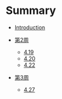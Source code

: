 # Summary

* [Introduction](README.md)

* [第2周]()
  * [4.19](2week/4_19/index.md)
  * [4.20](2week/4_20/index.md)
  * [4.22](2week/4_22/index.md)
* [第3周]()
  * [4.27](3week/4_27/index.md)